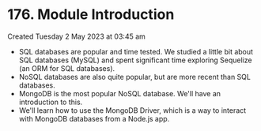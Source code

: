 # 176. Module Introduction
Created Tuesday 2 May 2023 at 03:45 am

- SQL databases are popular and time tested. We studied a little bit about SQL databases (MySQL) and spent significant time exploring Sequelize (an ORM for SQL databases).
- NoSQL databases are also quite popular, but are more recent than SQL databases.
- MongoDB is the most popular NoSQL database. We'll have an introduction to this.
- We'll learn how to use the MongoDB Driver, which is a way to interact with MongoDB databases from a Node.js app.